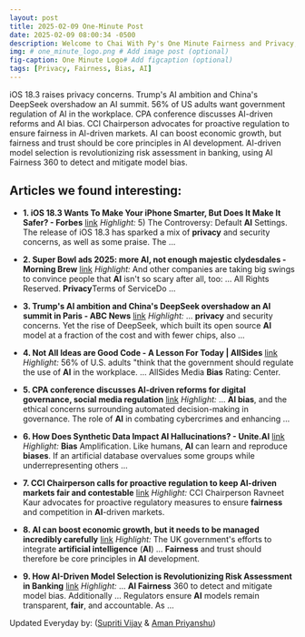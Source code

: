 ```yaml
---
layout: post
title: 2025-02-09 One-Minute Post
date: 2025-02-09 08:00:34 -0500
description: Welcome to Chai With Py's One Minute Fairness and Privacy, which aims to provide you the current happenings in the world of Fairness, Privacy, and AI.
img: # one_minute_logo.png # Add image post (optional)
fig-caption: One Minute Logo# Add figcaption (optional)
tags: [Privacy, Fairness, Bias, AI]
---
```


iOS 18.3 raises privacy concerns. Trump's AI ambition and China's DeepSeek overshadow an AI summit. 56% of US adults want government regulation of AI in the workplace. CPA conference discusses AI-driven reforms and AI bias. CCI Chairperson advocates for proactive regulation to ensure fairness in AI-driven markets. AI can boost economic growth, but fairness and trust should be core principles in AI development. AI-driven model selection is revolutionizing risk assessment in banking, using AI Fairness 360 to detect and mitigate model bias.

## Articles we found interesting:

- **1. iOS 18.3 Wants To Make Your iPhone Smarter, But Does It Make It Safer? - Forbes** [link](https://www.forbes.com/sites/luisromero/2025/02/08/ios-183-wants-to-make-your-iphone-smarter-but-does-it-make-it-safer/)
_Highlight:_ 5) The Controversy: Default <b>AI</b> Settings. The release of iOS 18.3 has sparked a mix of <b>privacy</b> and security concerns, as well as some praise. The&nbsp;...

- **2. Super Bowl ads 2025: more <b>AI</b>, not enough majestic clydesdales - Morning Brew** [link](https://www.morningbrew.com/stories/super-bowl-ads-2025-more-ai)
_Highlight:_ And other companies are taking big swings to convince people that <b>AI</b> isn&#39;t so scary after all, too: ... All Rights Reserved. <b>Privacy</b>Terms of ServiceDo&nbsp;...

- **3. Trump&#39;s <b>AI</b> ambition and China&#39;s DeepSeek overshadow an <b>AI</b> summit in Paris - ABC News** [link](https://abcnews.go.com/International/wireStory/trumps-ai-ambition-chinas-deepseek-overshadow-ai-summit-118618603)
_Highlight:_ ... <b>privacy</b> and security concerns. Yet the rise of DeepSeek, which built its open source <b>AI</b> model at a fraction of the cost and with fewer chips, also&nbsp;...

- **4. Not All Ideas are Good Code - A Lesson For Today | AllSides** [link](https://www.allsides.com/news/2025-02-08-1800/technology-not-all-ideas-are-good-code-lesson-today)
_Highlight:_ 56% of U.S. adults &quot;think that the government should regulate the use of <b>AI</b> in the workplace. ... AllSides Media <b>Bias</b> Rating: Center.

- **5. CPA conference discusses <b>AI</b>-driven reforms for digital governance, social media regulation** [link](https://www.app.com.pk/domestic/cpa-conference-discusses-ai-driven-reforms-for-digital-governance-social-media-regulation/)
_Highlight:_ ... <b>AI bias</b>, and the ethical concerns surrounding automated decision-making in governance. The role of <b>AI</b> in combating cybercrimes and enhancing&nbsp;...

- **6. How Does Synthetic Data Impact <b>AI</b> Hallucinations? - Unite.<b>AI</b>** [link](https://www.unite.ai/how-does-synthetic-data-impact-ai-hallucinations/)
_Highlight:_ <b>Bias</b> Amplification. Like humans, <b>AI</b> can learn and reproduce <b>biases</b>. If an artificial database overvalues some groups while underrepresenting others&nbsp;...

- **7. CCI Chairperson calls for proactive regulation to keep <b>AI</b>-driven markets <b>fair</b> and contestable** [link](https://www.thehindubusinessline.com/economy/cci-chairperson-calls-for-proactive-regulation-to-keep-ai-driven-markets-fair-and-contestable/article69192588.ece)
_Highlight:_ CCI Chairperson Ravneet Kaur advocates for proactive regulatory measures to ensure <b>fairness</b> and competition in <b>AI</b>-driven markets.

- **8. <b>AI</b> can boost economic growth, but it needs to be managed incredibly carefully** [link](https://www.brunel.ac.uk/news-and-events/news/articles/AI-can-boost-economic-growth-but-it-needs-to-be-managed-incredibly-carefully)
_Highlight:_ The UK government&#39;s efforts to integrate <b>artificial intelligence</b> (<b>AI</b>) ... <b>Fairness</b> and trust should therefore be core principles in <b>AI</b> development.

- **9. How <b>AI</b>-Driven Model Selection is Revolutionizing Risk Assessment in Banking** [link](https://www.finextra.com/blogposting/27796/how-ai-driven-model-selection-is-revolutionizing-risk-assessment-in-banking)
_Highlight:_ ... <b>AI Fairness</b> 360 to detect and mitigate model bias. Additionally ... Regulators ensure <b>AI</b> models remain transparent, <b>fair</b>, and accountable. As&nbsp;...


Updated Everyday by: (<a href="https://supritivijay.github.io/">Supriti Vijay</a> & <a href="https://amanpriyanshu.github.io/">Aman Priyanshu</a>)
